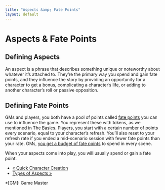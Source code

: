 ```yaml
---
title: "Aspects &amp; Fate Points"
layout: default
---
```


#  Aspects &amp; Fate Points

## Defining Aspects

An aspect is a phrase that describes something unique or noteworthy about
whatever it’s attached to. They’re the primary way you spend and gain fate
points, and they influence the story by providing an opportunity for a
character to get a bonus, complicating a character’s life, or adding to
another character’s roll or passive opposition.

## Defining Fate Points

GMs and players, you both have a pool of points called [fate points](../../fate-core/fate-points "Fate Points" ) you can use to influence the
game. You represent these with tokens, as we mentioned in The Basics. Players,
you start with a certain number of points every scenario, equal to your
character’s refresh. You’ll also reset to your refresh rate if you ended a
mid-scenario session with fewer fate points than your rate. GMs, [you get a
budget of fate points](../../fate-core/fate-point-economy "Fate Point
Economy" ) to spend in every scene.

When your aspects come into play, you will usually spend or gain a fate point.

  * [« Quick Character Creation](/fate-srd/fate-core/quick-character-creation)
  * [Types of Aspects »](/fate-srd/fate-core/types-aspects)

  *[GM]: Game Master

